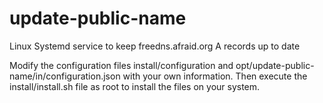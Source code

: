 # update-public-name
Linux Systemd service to keep freedns.afraid.org A records up to date 

Modify the configuration files install/configuration and opt/update-public-name/in/configuration.json with your own information. Then execute the install/install.sh file as root to install the files on your system.
